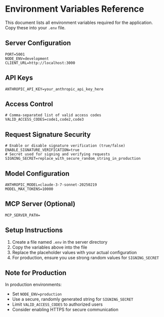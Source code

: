 # Environment Variables Reference

This document lists all environment variables required for the application. Copy these into your `.env` file.

## Server Configuration
```
PORT=5001
NODE_ENV=development
CLIENT_URL=http://localhost:3000
```

## API Keys
```
ANTHROPIC_API_KEY=your_anthropic_api_key_here
```

## Access Control
```
# Comma-separated list of valid access codes
VALID_ACCESS_CODES=code1,code2,code3
```

## Request Signature Security
```
# Enable or disable signature verification (true/false)
ENABLE_SIGNATURE_VERIFICATION=true
# Secret used for signing and verifying requests
SIGNING_SECRET=replace_with_secure_random_string_in_production
```

## Model Configuration
```
ANTHROPIC_MODEL=claude-3-7-sonnet-20250219
MODEL_MAX_TOKENS=10000
```

## MCP Server (Optional)
```
MCP_SERVER_PATH=
```

## Setup Instructions

1. Create a file named `.env` in the server directory
2. Copy the variables above into the file
3. Replace the placeholder values with your actual configuration
4. For production, ensure you use strong random values for `SIGNING_SECRET`

## Note for Production

In production environments:
- Set `NODE_ENV=production`
- Use a secure, randomly generated string for `SIGNING_SECRET`
- Limit `VALID_ACCESS_CODES` to authorized users
- Consider enabling HTTPS for secure communication 